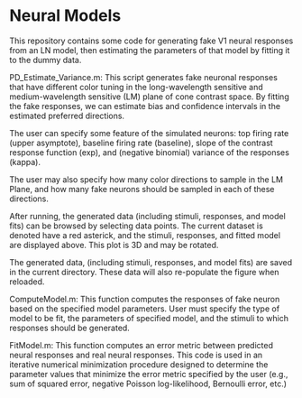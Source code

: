 # Neural Models

This repository contains some code for generating fake V1 neural responses from an LN model, then estimating the parameters of that model by fitting it to the dummy data.

PD_Estimate_Variance.m: This script generates fake neuronal responses that have different color tuning in the long-wavelength sensitive and medium-wavelength sensitive (LM) plane of cone contrast space. By fitting the fake responses, we can estimate bias and confidence intervals in the estimated preferred directions. 

The user can specify some feature of the simulated neurons: top firing rate (upper asymptote), baseline firing rate (baseline), slope of the contrast response function (exp), and (negative binomial) variance of the responses (kappa).

The user may also specify how many color directions to sample in the LM Plane, and how many fake neurons should be sampled in each of these directions.

After running, the generated data (including stimuli, responses, and model fits) can be browsed by selecting data points. The current dataset is denoted have a red asterick, and the stimuli, responses, and fitted model are displayed above. This plot is 3D and may be rotated.

The generated data, (including stimuli, responses, and model fits) are saved in the current directory. These data will also re-populate the figure when reloaded.


ComputeModel.m: This function computes the responses of fake neuron based on the specified model parameters. User must specify the type of model to be fit, the parameters of specified model, and the stimuli to which responses should be generated.


FitModel.m: This function computes an error metric between predicted neural responses and real neural responses. This code is used in an iterative numerical minimization procedure designed to determine the parameter values that minimize the error metric specified by the user (e.g., sum of squared error, negative Poisson log-likelihood, Bernoulli error, etc.)
